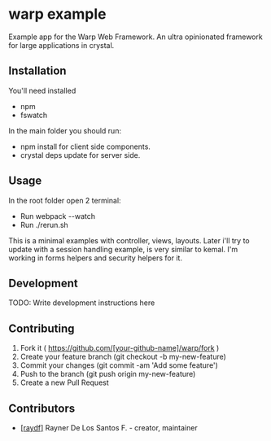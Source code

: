 # warp example

Example app for the Warp Web Framework. An ultra opinionated framework for large applications in crystal.

## Installation

You'll need installed

- npm
- fswatch

In the main folder you should run:
- npm install for client side components.
- crystal deps update for server side.

## Usage

In the root folder open 2 terminal:

- Run webpack --watch
- Run ./rerun.sh

This is a minimal examples with controller, views, layouts.
Later i'll try to update with a session handling example, is very similar to kemal. I'm working in forms helpers and security helpers for it.

## Development

TODO: Write development instructions here

## Contributing

1. Fork it ( https://github.com/[your-github-name]/warp/fork )
2. Create your feature branch (git checkout -b my-new-feature)
3. Commit your changes (git commit -am 'Add some feature')
4. Push to the branch (git push origin my-new-feature)
5. Create a new Pull Request

## Contributors

- [[raydf]](https://github.com/raydf) Rayner De Los Santos F. - creator, maintainer
